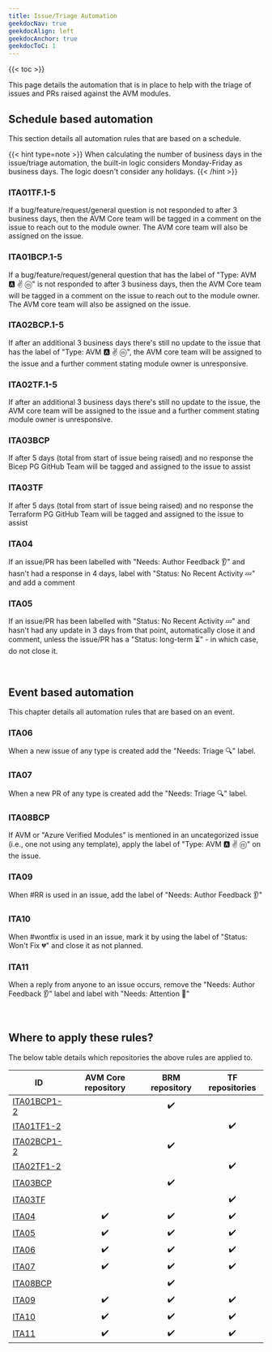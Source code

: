 ```yaml
---
title: Issue/Triage Automation
geekdocNav: true
geekdocAlign: left
geekdocAnchor: true
geekdocToC: 1
---
```


{{< toc >}}

This page details the automation that is in place to help with the triage of issues and PRs raised against the AVM modules.

## Schedule based automation

This section details all automation rules that are based on a schedule.

{{< hint type=note >}}
When calculating the number of business days in the issue/triage automation, the built-in logic considers Monday-Friday as business days. The logic doesn't consider any holidays.
{{< /hint >}}

### ITA01TF.1-5

If a bug/feature/request/general question is not responded to after 3 business days, then the AVM Core team will be tagged in a comment on the issue to reach out to the module owner. The AVM core team will also be assigned on the issue.
### ITA01BCP.1-5

If a bug/feature/request/general question that has the label of "Type: AVM 🅰️ ✌️ ⓜ️" is not responded to after 3 business days, then the AVM Core team will be tagged in a comment on the issue to reach out to the module owner. The AVM core team will also be assigned on the issue.

### ITA02BCP.1-5

If after an additional 3 business days there's still no update to the issue that has the label of "Type: AVM 🅰️ ✌️ ⓜ️", the AVM core team will be assigned to the issue and a further comment stating module owner is unresponsive.

### ITA02TF.1-5

If after an additional 3 business days there's still no update to the issue, the AVM core team will be assigned to the issue and a further comment stating module owner is unresponsive.

### ITA03BCP

If after 5 days (total from start of issue being raised) and no response the Bicep PG GitHub Team will be tagged and assigned to the issue to assist

### ITA03TF

If after 5 days (total from start of issue being raised) and no response the Terraform PG GitHub Team will be tagged and assigned to the issue to assist

### ITA04

If an issue/PR has been labelled with "Needs: Author Feedback 👂" and hasn't had a response in 4 days, label with "Status: No Recent Activity 💤" and add a comment

### ITA05

If an issue/PR has been labelled with "Status: No Recent Activity 💤" and hasn't had any update in 3 days from that point, automatically close it and comment, unless the issue/PR has a "Status: long-term ⏳" - in which case, do not close it.

<br>

## Event based automation

This chapter details all automation rules that are based on an event.

### ITA06

When a new issue of any type is created add the "Needs: Triage 🔍" label.

### ITA07

When a new PR of any type is created add the "Needs: Triage 🔍" label.

### ITA08BCP

If AVM or "Azure Verified Modules" is mentioned in an uncategorized issue (i.e., one not using any template), apply the label of "Type: AVM 🅰️ ✌️ ⓜ️" on the issue.

### ITA09

When #RR is used in an issue, add the label of "Needs: Author Feedback 👂"

### ITA10

When #wontfix is used in an issue, mark it by using the label of "Status: Won't Fix 💔" and close it as not planned.

### ITA11

When a reply from anyone to an issue occurs, remove the "Needs: Author Feedback 👂" label and label with "Needs: Attention 👋"

<br>

## Where to apply these rules?

The below table details which repositories the above rules are applied to.

| ID                          | AVM Core repository | BRM repository | TF repositories |
|-----------------------------|:-------------------:|:--------------:|:---------------:|
| [ITA01BCP1-2](#ita01bcp1-5) |                     |       ✔️       |                 |
| [ITA01TF1-2](#ita01tf1-5)   |                     |                |       ✔️        |
| [ITA02BCP1-2](#ITA02BCP1-2) |                     |       ✔️       |                 |
| [ITA02TF1-2](#ITA02TF1-2)   |                     |                |       ✔️        |
| [ITA03BCP](#ITA03BCP)       |                     |       ✔️       |                 |
| [ITA03TF](#ITA03TF)         |                     |                |       ✔️        |
| [ITA04](#ITA04)             |         ✔️          |       ✔️       |       ✔️        |
| [ITA05](#ITA05)             |         ✔️          |       ✔️       |       ✔️        |
| [ITA06](#ITA06)             |         ✔️          |       ✔️       |       ✔️        |
| [ITA07](#ITA07)             |         ✔️          |       ✔️       |       ✔️        |
| [ITA08BCP](#ITA08BCP)       |                     |       ✔️       |                 |
| [ITA09](#ITA09)             |         ✔️          |       ✔️       |       ✔️        |
| [ITA10](#ITA10)             |         ✔️          |       ✔️       |       ✔️        |
| [ITA11](#ITA11)             |         ✔️          |       ✔️       |       ✔️        |
